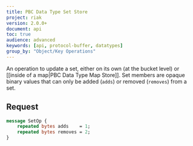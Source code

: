 ```yaml
---
title: PBC Data Type Set Store
project: riak
version: 2.0.0+
document: api
toc: true
audience: advanced
keywords: [api, protocol-buffer, datatypes]
group_by: "Object/Key Operations"
---
```


An operation to update a set, either on its own (at the bucket level) or [[inside of a map|PBC Data Type Map Store]]. Set members are opaque binary values that can only be added (`adds`) or removed (`removes`) from a set.

## Request

```protobuf
message SetOp {
    repeated bytes adds    = 1;
    repeated bytes removes = 2;
}
```